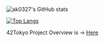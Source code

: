 
![ak0327's GitHub stats](https://github-readme-stats.vercel.app/api?username=ak0327&show_icons=true&theme=transparent)

[![Top Langs](https://github-readme-stats.vercel.app/api/top-langs/?username=ak0327&layout=compact&theme=transparent)](https://github.com/anuraghazra/github-readme-stats)

42Tokyo Project Overview is -> [Here](https://github.com/ak0327/42tokyo/blob/main/README.md)

<!--
### Hi there 👋

**ak0327/ak0327** is a ✨ _special_ ✨ repository because its `README.md` (this file) appears on your GitHub profile.

Here are some ideas to get you started:

- 🔭 I’m currently working on ...
- 🌱 I’m currently learning ...
- 👯 I’m looking to collaborate on ...
- 🤔 I’m looking for help with ...
- 💬 Ask me about ...
- 📫 How to reach me: ...
- 😄 Pronouns: ...
- ⚡ Fun fact: ...
-->
